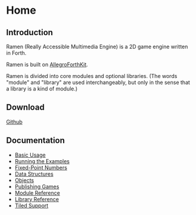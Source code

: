 # Home

## Introduction

Ramen \(Really Accessible Multimedia Engine\) is a 2D game engine written in Forth.

Ramen is built on [AllegroForthKit](https://rogerlevy.github.io/afkit/).

Ramen is divided into core modules and optional libraries. \(The words "module" and "library" are used interchangeably, but only in the sense that a library is a kind of module.\)

## Download

[Github](https://github.com/RogerLevy/Ramen/)

## Documentation

* [Basic Usage](basic-usage.md)
* [Running the Examples](examples.md)
* [Fixed-Point Numbers](https://rogerlevy.github.io/afkit/fixedp.html)
* [Data Structures](structs.md)
* [Objects](objects.md)
* [Publishing Games](publish.md)
* [Module Reference](modules.md)
* [Library Reference](libraries.md)
* [Tiled Support](tiled.md)

